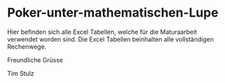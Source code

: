 # Poker-unter-mathematischen-Lupe

Hier befinden sich alle Excel Tabellen, welche für die Maturaarbeit verwendet worden sind. Die Excel Tabellen beinhalten alle vollständigen Rechenwege.

Freundliche Grüsse

Tim Stulz
